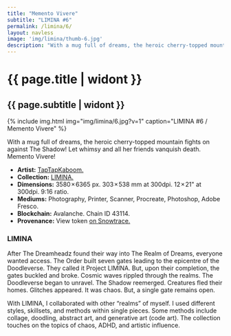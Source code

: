 ```yaml
---
title: "Memento Vivere"
subtitle: "LIMINA #6"
permalink: /limina/6/
layout: navless
image: 'img/limina/thumb-6.jpg'
description: "With a mug full of dreams, the heroic cherry-topped mountain fights on against The Shadow! Let whimsy and all her friends vanquish death. Memento Vivere!"
---
```

# {{ page.title | widont }}
## {{ page.subtitle | widont }}

{% include img.html img="img/limina/6.jpg?v=1" caption="LIMINA #6 / Memento Vivere" %}

With a mug full of dreams, the heroic cherry-topped mountain fights on against The Shadow! Let whimsy and all her friends vanquish death. Memento Vivere!

- **Artist:** [TapTapKaboom.](https://www.taptapkaboom.com)
- **Collection:** [LIMINA.](https://www.taptapkaboom.com/limina)
- **Dimensions:** 3580 × 6365 px. 303 × 538 mm at 300dpi. 12 × 21" at 300dpi. 9:16 ratio.
- **Mediums:** Photography, Printer, Scanner, Procreate, Photoshop, Adobe Fresco.
- **Blockchain:** Avalanche. Chain ID 43114.
- **Provenance:** View token [on Snowtrace.](https://snowtrace.io/nft/0xE83DB7fA84Ca2D12B4dcb126659CC09d28F67931/6?chainId=43114)

### LIMINA
After The Dreamheadz found their way into The Realm of Dreams, everyone wanted access. The Order built seven gates leading to the epicentre of the Doodleverse. They called it Project LIMINA. But, upon their completion, the gates buckled and broke. Cosmic waves rippled through the realms. The Doodleverse began to unravel. The Shadow reemerged. Creatures fled their homes. Glitches appeared. It was chaos. But, a single gate remains open.

With LIMINA, I collaborated with other “realms” of myself. I used different styles, skillsets, and methods within single pieces. Some methods include collage, doodling, abstract art, and generative art (code art). The collection touches on the topics of chaos, ADHD, and artistic influence.
